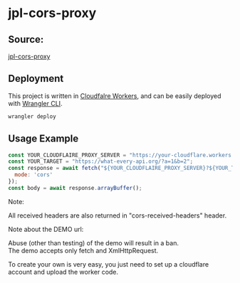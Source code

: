 # jpl-cors-proxy

## Source:

[jpl-cors-proxy](https://github.com/hpb-htw/jpl-cors-proxy)

## Deployment

This project is written in [Cloudfalre Workers](https://workers.cloudflare.com/), and can be easily deployed with [Wrangler CLI](https://developers.cloudflare.com/workers/wrangler/install-and-update/).

```bash
wrangler deploy
```

## Usage Example

```javascript
const YOUR_CLOUDFLAIRE_PROXY_SERVER = "https://your-cloudflare.workers.dev";
const YOUR_TARGET = "https://what-every-api.org/?a=1&b=2";
const response = await fetch("${YOUR_CLOUDFLAIRE_PROXY_SERVER}?${YOUR_TARGET}", {
  mode: 'cors'
});
const body = await response.arrayBuffer();
```

Note:

All received headers are also returned in "cors-received-headers" header.

Note about the DEMO url:

Abuse (other than testing) of the demo will result in a ban.  
The demo accepts only fetch and XmlHttpRequest.

To create your own is very easy, you just need to set up a cloudflare account and upload the worker code.


